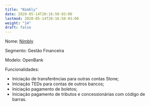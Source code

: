 ```yaml
---
title: "Nimbly"
date: 2020-05-14T20:16:50-03:00
lastmod: 2020-05-14T20:16:50-03:00
weight: "14"
draft: false
---
```



Nome: [Nimbly](https://nimbly.com.br/)

Segmento: Gestão Financeira

Modelo: OpenBank

Funcionalidades:
  * Iniciação de transferências para outras contas Stone;
  * Iniciação TEDs para contas de outros bancos;
  * Iniciação pagamento de boletos;
  * Iniciação pagamento de tributos e concessionárias com código de barras.


